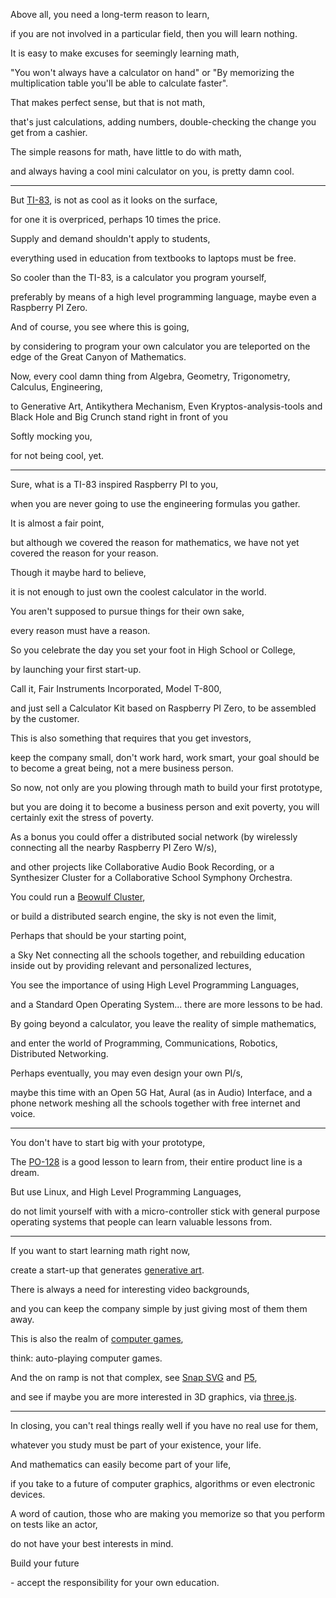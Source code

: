 Above all, you need a long-term reason to learn,

if you are not involved in a particular field, then you will learn nothing.

It is easy to make excuses for seemingly learning math,

"You won't always have a calculator on hand" or "By memorizing the multiplication table you'll be able to calculate faster".

That makes perfect sense, but that is not math,

that's just calculations, adding numbers, double-checking the change you get from a cashier.

The simple reasons for math, have little to do with math,

and always having a cool mini calculator on you, is pretty damn cool.

---

But [TI-83](https://en.wikipedia.org/wiki/TI-83_series), is not as cool as it looks on the surface,

for one it is overpriced, perhaps 10 times the price.

Supply and demand shouldn't apply to students,

everything used in education from textbooks to laptops must be free.

So cooler than the TI-83, is a calculator you program yourself,

preferably by means of a high level programming language, maybe even a Raspberry PI Zero.

And of course, you see where this is going,

by considering to program your own calculator you are teleported on the edge of the Great Canyon of Mathematics.

Now, every cool damn thing from Algebra, Geometry, Trigonometry, Calculus, Engineering,

to Generative Art, Antikythera Mechanism, Even Kryptos-analysis-tools and Black Hole and Big Crunch stand right in front of you

Softly mocking you,

for not being cool, yet.

---

Sure, what is a TI-83 inspired Raspberry PI to you,

when you are never going to use the engineering formulas you gather.

It is almost a fair point,

but although we covered the reason for mathematics, we have not yet covered the reason for your reason.

Though it maybe hard to believe,

it is not enough to just own the coolest calculator in the world.

You aren't supposed to pursue things for their own sake,

every reason must have a reason.

So you celebrate the day you set your foot in High School or College,

by launching your first start-up.

Call it, Fair Instruments Incorporated, Model T-800,

and just sell a Calculator Kit based on Raspberry PI Zero, to be assembled by the customer.

This is also something that requires that you get investors,

keep the company small, don't work hard, work smart, your goal should be to become a great being, not a mere business person.

So now, not only are you plowing through math to build your first prototype,

but you are doing it to become a business person and exit poverty, you will certainly exit the stress of poverty.

As a bonus you could offer a distributed social network (by wirelessly connecting all the nearby Raspberry PI Zero W/s),

and other projects like Collaborative Audio Book Recording, or a Synthesizer Cluster for a Collaborative School Symphony Orchestra.

You could run a [Beowulf Cluster](https://en.wikipedia.org/wiki/Beowulf_cluster),

or build a distributed search engine, the sky is not even the limit,

Perhaps that should be your starting point,

a Sky Net connecting all the schools together, and rebuilding education inside out by providing relevant and personalized lectures,

You see the importance of using High Level Programming Languages,

and a Standard Open Operating System... there are more lessons to be had.

By going beyond a calculator, you leave the reality of simple mathematics,

and enter the world of Programming, Communications, Robotics, Distributed Networking.

Perhaps eventually, you may even design your own PI/s,

maybe this time with an Open 5G Hat, Aural (as in Audio) Interface, and a phone network meshing all the schools together with free internet and voice.

---

You don't have to start big with your prototype,

The [PO-128](https://teenage.engineering) is a good lesson to learn from, their entire product line is a dream.

But use Linux, and High Level Programming Languages,

do not limit yourself with with a micro-controller stick with general purpose operating systems that people can learn valuable lessons from.

---

If you want to start learning math right now,

create a start-up that generates [generative art](https://www.youtube.com/watch?v=4Se0_w0ISYk).

There is always a need for interesting video backgrounds,

and you can keep the company simple by just giving most of them them away.

This is also the realm of [computer games](https://pixijs.io/examples/),

think: auto-playing computer games.

And the on ramp is not that complex, see [Snap SVG](http://snapsvg.io/start/) and [P5](https://p5js.org/),

and see if maybe you are more interested in 3D graphics, via [three.js](https://threejs.org/).

---

In closing, you can't real things really well if you have no real use for them,

whatever you study must be part of your existence, your life.

And mathematics can easily become part of your life,

if you take to a future of computer graphics, algorithms or even electronic devices.

A word of caution, those who are making you memorize so that you perform on tests like an actor,

do not have your best interests in mind.

Build your future

\- accept the responsibility for your own education.
